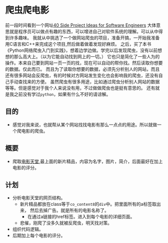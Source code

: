 # 爬虫爬电影
前一段时间看到一个网址[40 Side Project Ideas for Software Engineers](https://www.codementor.io/@npostolovski/40-side-project-ideas-for-software-engineers-g8xckyxef)
大体意思就是程序员可以做点有趣的东西，可以增进自己对软件系统的理解。可以从中得到许多趣味。
我就从中挑选了一个做网站爬虫的项目，准备开搞，一开始我准备用C语言和C++来完成这个项目,然后做着做着发现好麻烦。
之后，买了本书《Python网络爬虫入门到实践》，想着边学边做。学完以后发现爬虫，没有以前想想的那么高大上。（以为它能自动找到网上的一切。）
它也只是简化了一些人为的操作。本来自己要到网站一页一页的找，现在可以自动的帮你找。然后读取你想要的数据。仅此而已。
而且为了读取你想要的数据，必须先分析别人的网站，而且还有很多网站会反爬虫，有的时候对方网站发生变化也会影响我的爬虫，还没有自己手动查找来的方便。
虽然爬虫有很多用途，比如通过爬虫分析别人网站的数据等等。但是感觉对于我个人来说没有用，不过做做爬虫也是挺有意思的。
还有就是我之前没有学过`python`，如果有什么不好的请谅解。

## 目的
- 感觉对我来说，也就帮从某个网站找找电影有那么一点点的用途。所以就做一个爬电影的爬虫。

## 概要
- 爬取[电影天堂](https://www.dytt8.net),最上面的新片精品，内容为名字，图片，简介，后面最好在加上电影的评分。

## 计划
- 分析电影天堂的网页结构。
    + 新片精品都放在class等于`co_content8`的`div`中。把里面所有的a标签取出来，
    然后去掉广告。就是所有的电影名称了。
        * 在通过a链接的href标签。进入到每个电影的详细页面。
    + 悲催，刚爬了没多久就被反爬虫，明天找对策。
- 组织代码逻辑。
- 后期加上每个电影的评分。